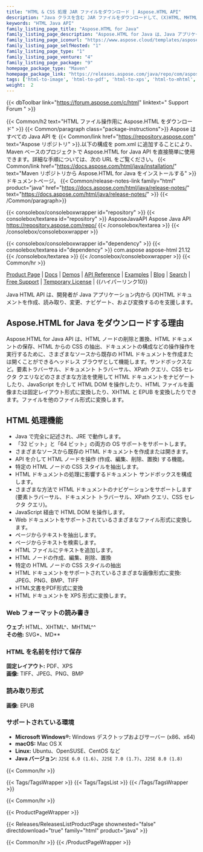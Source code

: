 ```yaml
---
title: "HTML & CSS 処理 JAR ファイルをダウンロード | Aspose.HTML API"
description: "Java クラスを含む JAR ファイルをダウンロードして、(X)HTML、MHTML、EPUB 形式の書き込み、編集、解析、読み取り、翻訳、変換を行います。 JavaScript と API を介して DOM を操作します。"
keywords: "HTML Java API"
family_listing_page_title: "Aspose.HTML for Java"
family_listing_page_description: "Aspose.HTML for Java は、Java アプリケーション内でさまざまな HTML 操作タスクを直接実行するために構築された高度な HTML 操作 API です。"
family_listing_page_iconurl: "https://www.aspose.cloud/templates/aspose/App_Themes/V3/images/html/272x272/aspose_html-for-java.png"
family_listing_page_selfHosted: "1"
family_listing_page_type: "1"
family_listing_page_venture: "4"
family_listing_page_package: "9"
homepage_package_type: "Maven"
homepage_package_link: "https://releases.aspose.com/java/repo/com/aspose/aspose-html/"
tags: ['html-to-image', 'html-to-pdf', 'html-to-xps', 'html-to-mhtml', 'html-to-markdown', 'svg-to-image', 'svg-to-pdf', 'svg-to-xps', 'epub-to-image', 'epub-to-pdf', 'epub-to-xps', 'mhtml-to-image', 'mhtml-to-pdf', 'mhtml-to-xps', 'markdown-to-html']
weight:  2
---
```


{{< dbToolbar link="https://forum.aspose.com/c/html" linktext=" Support Forum " >}}

{{< Common/h2 text="HTML ファイル操作用に Aspose.HTML をダウンロード"  >}}
{{< Common/paragraph class="package-instructions">}}
Aspose はすべての Java API を
{{< Common/link href="https://repository.aspose.com" text="Aspose リポジトリ"  >}}.以下の構成を pom.xml に追加することにより、Maven ベースのプロジェクトで Aspose.HTML for Java API を直接簡単に使用できます。詳細な手順については、次の URL をご覧ください。
{{< Common/link href="https://docs.aspose.com/html/java/installation/" text="Maven リポジトリから Aspose.HTML for Java をインストールする"  >}}ドキュメントページ。
{{< Common/release-notes-link family="html" product="java" href="https://docs.aspose.com/html/java/release-notes/" text="https://docs.aspose.com/html/java/release-notes/"  >}}
{{< /Common/paragraph>}}

{{< consolebox/consoleboxwrapper id="repository" >}}
   {{< consolebox/textarea id="repository" >}}
      <repository>
      <id>AsposeJavaAPI</id>
      <name>Aspose Java API</name>
      <url>https://repository.aspose.com/repo/</url>
      </repository>
   {{< /consolebox/textarea >}}
{{< /consolebox/consoleboxwrapper >}}

{{< consolebox/consoleboxwrapper id="dependency" >}}
   {{< consolebox/textarea id="dependency" >}}
      <dependency>
      <groupId>com.aspose</groupId>
      <artifactId>aspose-html</artifactId>
      <version>21.12</version>
      </dependency>
   {{< /consolebox/textarea >}}
{{< /consolebox/consoleboxwrapper >}}
{{< Common/hr >}}

[Product Page](https://products.aspose.com/html/java) | [Docs](https://docs.aspose.com/html/java/) | [Demos](https://products.aspose.app/html/family) | [API Reference](https://reference.aspose.com/html/java) | [Examples](https://github.com/aspose-html/Aspose.Html-for-Java) | [Blog](https://blog.aspose.com/category/html/) | [Search](https://search.aspose.com/) | [Free Support](https://forum.aspose.com/c/html) | [Temporary License](https://purchase.aspose.com/temporary-license) | {{ハイパーリンク10}}

Java HTML API は、開発者が Java アプリケーション内から (X)HTML ドキュメントを作成、読み取り、変更、ナビゲート、および変換するのを支援します。

## Aspose.HTML for Java をダウンロードする理由

Aspose.HTML for Java API は、HTML ノードの削除と置換、HTML ドキュメントの保存、HTML からの CSS の抽出、ドキュメントの構成などの操作操作を実行するために、さまざまなソースから既存の HTML ドキュメントを作成または開くことができるヘッドレス ブラウザとして機能します。サンドボックスなど。要素トラバーサル、ドキュメント トラバーサル、XPath クエリ、CSS セレクタ クエリなどのさまざまな方法を使用して HTML ドキュメントをナビゲートしたり、JavaScript を介して HTML DOM を操作したり、HTML ファイルを画像または固定レイアウト形式に変換したり、XHTML と EPUB を変換したりできます。ファイルを他のファイル形式に変換します。

## HTML 処理機能

- Java で完全に記述され、JRE で動作します。
- 「32 ビット」と「64 ビット」の両方の OS サポートをサポートします。
- さまざまなソースから既存の HTML ドキュメントを作成または開きます。
- API を介して HTML ノードを操作 (作成、編集、削除、置換) する機能。
- 特定の HTML ノードの CSS スタイルを抽出します。
- HTML ドキュメントの処理に影響するドキュメント サンドボックスを構成します。
- さまざまな方法で HTML ドキュメントのナビゲーションをサポートします (要素トラバーサル、ドキュメント トラバーサル、XPath クエリ、CSS セレクタ クエリ)。
- JavaScript 経由で HTML DOM を操作します。
- Web ドキュメントをサポートされているさまざまなファイル形式に変換します。
- ページからテキストを抽出します。
- ページからテキストを検索します。
- HTML ファイルにテキストを追加します。
- HTML ノードの作成、編集、削除、置換
- 特定の HTML ノードの CSS スタイルの抽出
- HTML ドキュメントをサポートされているさまざまな画像形式に変換: JPEG、PNG、BMP、TIFF
- HTML文書をPDF形式に変換
- HTML ドキュメントを XPS 形式に変換します。

### Web フォーマットの読み書き

**ウェブ:** HTML、XHTML^、MHTML^^\
**その他:** SVG*、MD**

### HTML を名前を付けて保存

**固定レイアウト:** PDF、XPS\
**画像:** TIFF、JPEG、PNG、BMP

### 読み取り形式

**画像:** EPUB

### サポートされている環境

- **Microsoft Windows®:** Windows デスクトップおよびサーバー (x86、x64)
- **macOS:** Mac OS X
- **Linux:** Ubuntu、OpenSUSE、CentOS など
- **Java バージョン:** `J2SE 6.0 (1.6)`、`J2SE 7.0 (1.7)`、`J2SE 8.0 (1.8)`

{{< Common/hr >}}

{{< Tags/TagsWrapper >}}
 {{< Tags/TagsList >}}
{{< /Tags/TagsWrapper >}}

{{< Common/hr >}}

{{< ProductPageWrapper >}}
<!-- ReleasesListProductPage-->
   {{< Releases/ReleasesListProductPage shownested="false"  directdownload="true" family="html" product="java" >}}
<!-- /ReleasesListProductPage-->
{{< Common/hr >}}
{{< /ProductPageWrapper >}}

